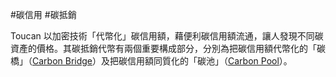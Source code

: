 #碳信用 #碳抵銷

Toucan 以加密技術「代幣化」碳信用額，藉便利碳信用額流通，讓人發現不同碳資產的價格。其碳抵銷代幣有兩個重要構成部分，分別為把碳信用額代幣化的「碳橋」（[Carbon Bridge](https://docs.toucan.earth/protocol/bridge/carbon-bridge)）及把碳信用額同質化的「碳池」（[Carbon Pool](https://docs.toucan.earth/protocol/pool/key-concepts)）。


